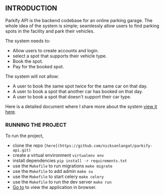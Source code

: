 ## INTRODUCTION

Parkify API is the backend codebase for an online parking garage.
The whole idea of the system is simple; seamlessly allow users
to find parking spots in the facility and park their vehicles.

The system needs to:

- Allow users to create accounts and login.
- select a spot that supports their vehicle type.
- Book the spot.
- Pay for the booked spot.

The system will not allow:

- A user to book the same spot twice for the same car on that day.
- A user to book a spot that another car has booked on that day.
- A user to book a spot that doesn't support their car type.

Here is a detailed document where I share more about the system [view it here](/design_docs/thought_process.md).

### RUNNING THE PROJECT

To run the project,
- clone the repo `[here](https://github.com/nicksonlangat/parkify-api.git)`
- create a virtual environment `virtualenv env`
- install dependencies `pip install -r requirements.txt`
- use the `Makefile` to run migrations `make migrate`
- use the `Makefile` to add admin `make su`
- use the `Makefile` to start celery `make celery`
- use the `Makefile` to run the dev server `make run`
- [Go to](http://localhost:8000) to view the application in browser.
